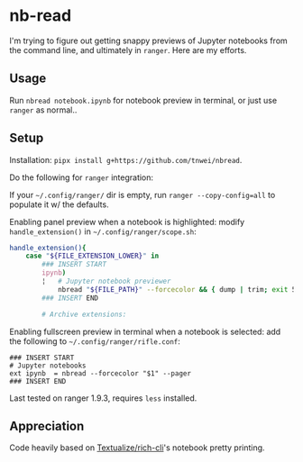 # nb-read

I'm trying to figure out getting snappy previews of Jupyter notebooks from the command line, and ultimately in `ranger`. Here are my efforts.

## Usage

Run `nbread notebook.ipynb` for notebook preview in terminal, or just use `ranger` as normal..

## Setup

Installation: `pipx install g+https://github.com/tnwei/nbread`. 

Do the following for `ranger` integration:

If your `~/.config/ranger/` dir is empty, run `ranger --copy-config=all` to populate it w/ the defaults.

Enabling panel preview when a notebook is highlighted: modify `handle_extension()` in `~/.config/ranger/scope.sh`:

```bash
handle_extension(){
    case "${FILE_EXTENSION_LOWER}" in
        ### INSERT START
        ipynb)
        ¦   # Jupyter notebook previewer
            nbread "${FILE_PATH}" --forcecolor && { dump | trim; exit 5; } || exit 2;;
        ### INSERT END

        # Archive extensions:
```

Enabling fullscreen preview in terminal when a notebook is selected: add the following to `~/.config/ranger/rifle.conf`:

```
### INSERT START
# Jupyter notebooks
ext ipynb  = nbread --forcecolor "$1" --pager
### INSERT END
```

Last tested on ranger 1.9.3, requires `less` installed.



## Appreciation

Code heavily based on [Textualize/rich-cli](https://github.com/Textualize/rich-cli)'s notebook pretty printing.

